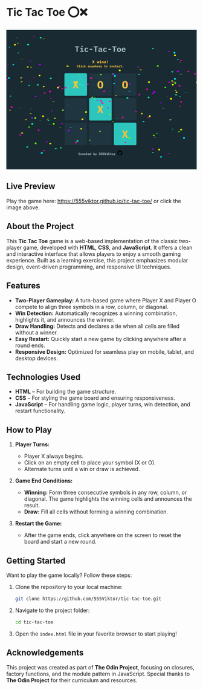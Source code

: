 # Tic Tac Toe ⭕❌ 

[![Screenshot](assets/github-tic-tac-toe-preview.png)](https://555viktor.github.io/tic-tac-toe/)  

## Live Preview  
Play the game here: https://555viktor.github.io/tic-tac-toe/ or click the image above.  

## About the Project  
This **Tic Tac Toe** game is a web-based implementation of the classic two-player game, developed with **HTML**, **CSS**, and **JavaScript**. It offers a clean and interactive interface that allows players to enjoy a smooth gaming experience. Built as a learning exercise, this project emphasizes modular design, event-driven programming, and responsive UI techniques.  

## Features  
- **Two-Player Gameplay:** A turn-based game where Player X and Player O compete to align three symbols in a row, column, or diagonal.  
- **Win Detection:** Automatically recognizes a winning combination, highlights it, and announces the winner.  
- **Draw Handling:** Detects and declares a tie when all cells are filled without a winner.  
- **Easy Restart:** Quickly start a new game by clicking anywhere after a round ends.  
- **Responsive Design:** Optimized for seamless play on mobile, tablet, and desktop devices.  

## Technologies Used  
- **HTML** – For building the game structure.  
- **CSS** – For styling the game board and ensuring responsiveness.  
- **JavaScript** – For handling game logic, player turns, win detection, and restart functionality.
  
## How to Play  
1. **Player Turns:**  
   - Player X always begins.  
   - Click on an empty cell to place your symbol (X or O).  
   - Alternate turns until a win or draw is achieved.  

2. **Game End Conditions:**  
   - **Winning:** Form three consecutive symbols in any row, column, or diagonal. The game highlights the winning cells and announces the result.  
   - **Draw:** Fill all cells without forming a winning combination.  

3. **Restart the Game:**  
   - After the game ends, click anywhere on the screen to reset the board and start a new round.  

## Getting Started  
Want to play the game locally? Follow these steps:  

1. Clone the repository to your local machine:  
   ```bash
   git clone https://github.com/555Viktor/tic-tac-toe.git
   ```  

2. Navigate to the project folder:  
   ```bash
   cd tic-tac-toe
   ```  

3. Open the `index.html` file in your favorite browser to start playing!  

## Acknowledgements  
This project was created as part of **The Odin Project**, focusing on closures, factory functions, and the module pattern in JavaScript. Special thanks to **The Odin Project** for their curriculum and resources.

